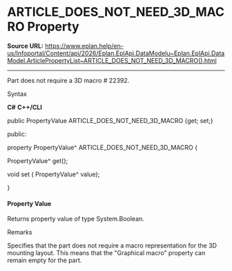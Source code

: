 # ARTICLE_DOES_NOT_NEED_3D_MACRO Property

**Source URL:** https://www.eplan.help/en-us/Infoportal/Content/api/2026/Eplan.EplApi.DataModelu~Eplan.EplApi.DataModel.ArticlePropertyList~ARTICLE_DOES_NOT_NEED_3D_MACRO().html

---

Part does not require a 3D macro # 22392.

Syntax

**C#**
**C++/CLI**


public PropertyValue ARTICLE_DOES_NOT_NEED_3D_MACRO {get; set;}

public:

property PropertyValue^ ARTICLE_DOES_NOT_NEED_3D_MACRO {

   PropertyValue^ get();

   void set (    PropertyValue^ value);

}


#### Property Value

Returns property value of type System.Boolean.

Remarks

Specifies that the part does not require a macro representation for the 3D mounting layout. This means that the "Graphical macro" property can remain empty for the part.
